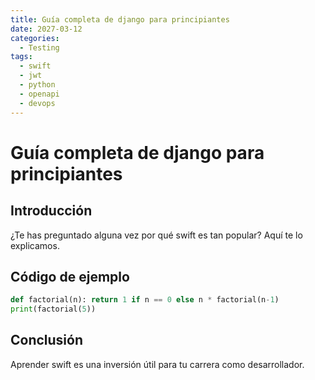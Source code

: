 ```yaml
---
title: Guía completa de django para principiantes
date: 2027-03-12
categories:
  - Testing
tags:
  - swift
  - jwt
  - python
  - openapi
  - devops
---
```


# Guía completa de django para principiantes

## Introducción

¿Te has preguntado alguna vez por qué swift es tan popular? Aquí te lo explicamos.

## Código de ejemplo

```python
def factorial(n): return 1 if n == 0 else n * factorial(n-1)
print(factorial(5))
```

## Conclusión

Aprender swift es una inversión útil para tu carrera como desarrollador.